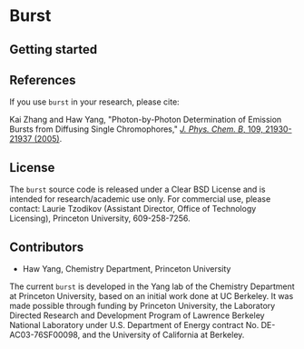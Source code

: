 # Burst

## Getting started

## References

If you use `burst` in your research, please cite:

Kai Zhang and Haw Yang, "Photon-by-Photon Determination of Emission Bursts from Diffusing Single Chromophores," [_J. Phys. Chem. B_, 109, 21930-21937 (2005)](http://dx.doi.org/10.1021/jp0546047).

## License

The `burst` source code is released under a Clear BSD License and is intended for research/academic use only. For commercial use, please contact: Laurie Tzodikov (Assistant Director, Office of Technology Licensing), Princeton University, 609-258-7256.

## Contributors

* Haw Yang, Chemistry Department, Princeton University

The current `burst` is developed in the Yang lab of the Chemistry Department at Princeton University, based on an initial work done at UC Berkeley. It was made possible through funding by Princeton University, the Laboratory Directed Research and Development Program of Lawrence Berkeley National Laboratory under U.S. Department of Energy contract No. DE-AC03-76SF00098, and the University of California at Berkeley.
